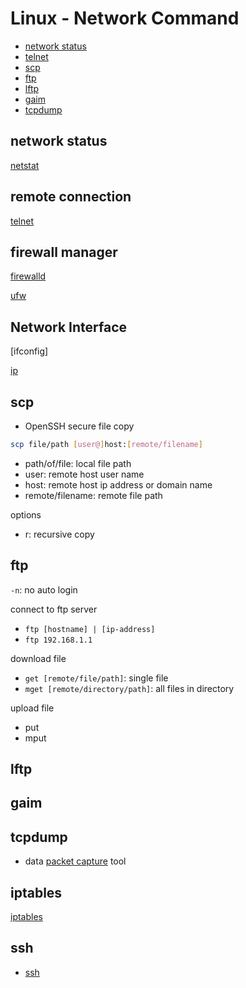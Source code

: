 # Linux - Network Command

* [network status](#network-status)
* [telnet](#telnet)
* [scp](#scp)
* [ftp](#ftp)
* [lftp](#lftp)
* [gaim](#gaim)
* [tcpdump](#tcpdump)

## network status

[netstat](linux-netstat.md)

## remote connection

[telnet](linux-telnet.md)

## firewall manager

[firewalld](linux-firewalld.md)

[ufw](linux-ufw.md)

## Network Interface

[ifconfig]

[ip](linux-command-ip.md)

## scp

- OpenSSH secure file copy

```bash
scp file/path [user@]host:[remote/filename]
```

- path/of/file: local file path
- user: remote host user name
- host: remote host ip address or domain name
- remote/filename: remote file path

options

- r: recursive copy

## ftp

`-n`:  no auto login

connect to ftp server

- `ftp [hostname] | [ip-address]`
- `ftp 192.168.1.1`

download file

- `get [remote/file/path]`: single file
- `mget [remote/directory/path]`: all files in directory

upload file

- put
- mput

## lftp

## gaim

## tcpdump

- data [packet capture]() tool

## iptables

[iptables](linux-iptables.md)

## ssh

- [ssh](linux-ssh.md)